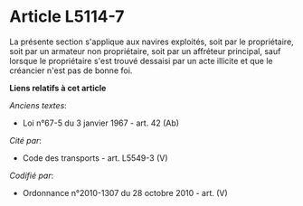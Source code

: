 # Article L5114-7

La présente section s'applique aux navires exploités, soit par le propriétaire, soit par un armateur non propriétaire, soit
par un affréteur principal, sauf lorsque le propriétaire s'est trouvé dessaisi par un acte illicite et que le créancier n'est
pas de bonne foi.

**Liens relatifs à cet article**

_Anciens textes_:

  - Loi n°67-5 du 3 janvier 1967 - art. 42 (Ab)

_Cité par_:

  - Code des transports - art. L5549-3 (V)

_Codifié par_:

  - Ordonnance n°2010-1307 du 28 octobre 2010 - art. (V)
